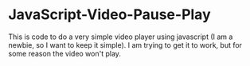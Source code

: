 # JavaScript-Video-Pause-Play
This is code to do a very simple video player using javascript (I am a newbie, so I want to keep it simple).   I am trying to get it to work, but for some reason the video won't play. 
